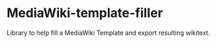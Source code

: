 MediaWiki-template-filler
=========================

Library to help fill a MediaWiki Template and export resulting wikitext.
